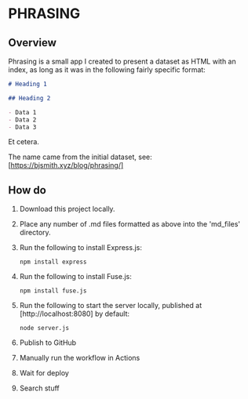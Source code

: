 # PHRASING

## Overview

Phrasing is a small app I created to present a dataset as HTML with an index, as long as it was in the following fairly specific format:

```markdown
# Heading 1

## Heading 2

- Data 1
- Data 2
- Data 3

```

Et cetera.

The name came from the initial dataset, see: [https://bjsmith.xyz/blog/phrasing/]

## How do

1. Download this project locally.
1. Place any number of .md files formatted as above into the 'md_files' directory.
1. Run the following to install Express.js:

    `npm install express`
1. Run the following to install Fuse.js:

    `npm install fuse.js`
1. Run the following to start the server locally, published at [http://localhost:8080] by default:

    `node server.js`
1. Publish to GitHub
1. Manually run the workflow in Actions
1. Wait for deploy
1. Search stuff
